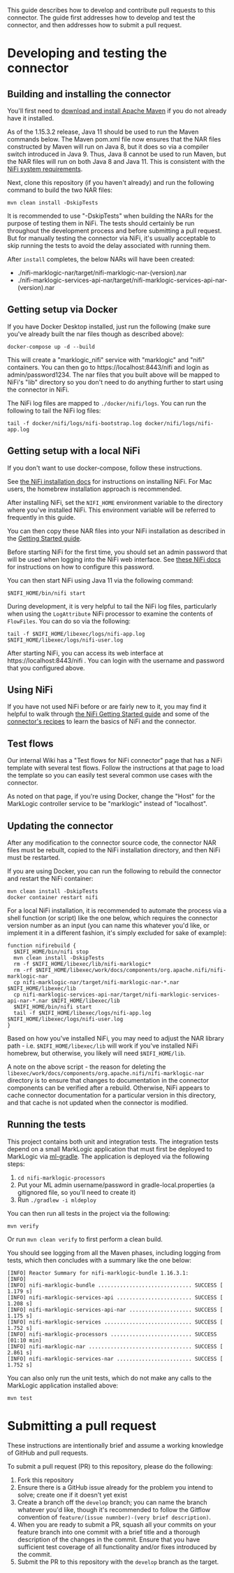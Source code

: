 This guide describes how to develop and contribute pull requests to this connector. The guide first addresses how to 
develop and test the connector, and then addresses how to submit a pull request.

# Developing and testing the connector

## Building and installing the connector

You'll first need to [download and install Apache Maven](https://maven.apache.org/) if you do not already have it
installed.

As of the 1.15.3.2 release, Java 11 should be used to run the Maven commands below. The Maven pom.xml file now ensures
that the NAR files constructed by Maven will run on Java 8, but it does so via a compiler switch introduced in Java 9.
Thus, Java 8 cannot be used to run Maven, but the NAR files will run on both Java 8 and Java 11. This is consistent
with the [NiFi system requirements](https://nifi.apache.org/docs/nifi-docs/html/administration-guide.html#system_requirements).

Next, clone this repository (if you haven't already) and run the following command to build the two NAR files:

    mvn clean install -DskipTests

It is recommended to use "-DskipTests" when building the NARs for the purpose of testing them in NiFi. The tests should
certainly be run throughout the development process and before submitting a pull request. But for manually testing the
connector via NiFi, it's usually acceptable to skip running the tests to avoid the delay associated with running them.

After `install` completes, the below NARs will have been created:

- ./nifi-marklogic-nar/target/nifi-marklogic-nar-(version).nar
- ./nifi-marklogic-services-api-nar/target/nifi-marklogic-services-api-nar-(version).nar

## Getting setup via Docker

If you have Docker Desktop installed, just run the following (make sure you've already built the nar files though as 
described above):

    docker-compose up -d --build

This will create a "marklogic_nifi" service with "marklogic" and "nifi" containers. You can then go to 
https://localhost:8443/nifi and login as admin/password1234. The nar files that you built above will be mapped to NiFi's
"lib" directory so you don't need to do anything further to start using the connector in NiFi.

The NiFi log files are mapped to `./docker/nifi/logs`. You can run the following to tail the NiFi log files:

    tail -f docker/nifi/logs/nifi-bootstrap.log docker/nifi/logs/nifi-app.log


## Getting setup with a local NiFi

If you don't want to use docker-compose, follow these instructions.

See [the NiFi installation docs](https://nifi.apache.org/docs.html) for instructions on installing NiFi. For Mac users,
the homebrew installation approach is recommended.

After installing NiFi, set the `NIFI_HOME` environment variable to the directory where you've installed NiFi. This
environment variable will be referred to frequently in this guide. 

You can then copy these NAR files into your NiFi installation as described in the
[Getting Started guide](https://marklogic.github.io/nifi/getting-started).

Before starting NiFi for the first time, you should set an admin password that will be used when logging into the 
NiFi web interface. See [these NiFi docs](https://nifi.apache.org/docs/nifi-docs/html/getting-started.html#i-started-nifi-now-what) 
for instructions on how to configure this password.

You can then start NiFi using Java 11 via the following command:

    $NIFI_HOME/bin/nifi start

During development, it is very helpful to tail the NiFi log files, particularly when using the `LogAttribute` NiFi
processor to examine the contents of `FlowFiles`. You can do so via the following:

    tail -f $NIFI_HOME/libexec/logs/nifi-app.log $NIFI_HOME/libexec/logs/nifi-user.log

After starting NiFi, you can access its web interface at https://localhost:8443/nifi . You can login with the username
and password that you configured above.

## Using NiFi

If you have not used NiFi before or are fairly new to it, you may find it helpful to walk through
[the NiFi Getting Started guide](https://nifi.apache.org/docs.html) and some of the 
[connector's recipes](https://marklogic.github.io/nifi/cookbook-recipes) to learn the basics of NiFi and the
connector. 

## Test flows

Our internal Wiki has a "Test flows for NiFi connector" page that has a NiFi template with several test flows. 
Follow the instructions at that page to load the template so you can easily test several common use cases with the
connector.

As noted on that page, if you're using Docker, change the "Host" for the MarkLogic controller service to be 
"marklogic" instead of "localhost".

## Updating the connector

After any modification to the connector source code, the connector NAR files must be rebuilt, copied to the NiFi 
installation directory, and then NiFi must be restarted. 

If you are using Docker, you can run the following to rebuild the connector and restart the NiFi container:

    mvn clean install -DskipTests
    docker container restart nifi

For a local NiFi installation, it is recommended to automate the process via a shell function (or script) like the one 
below, which requires the connector version number as an input (you can name this whatever you'd like, or implement it 
in a different fashion, it's simply excluded for sake of example):

```
function nifirebuild {
  $NIFI_HOME/bin/nifi stop
  mvn clean install -DskipTests
  rm -f $NIFI_HOME/libexec/lib/nifi-marklogic*
  rm -rf $NIFI_HOME/libexec/work/docs/components/org.apache.nifi/nifi-marklogic-nar
  cp nifi-marklogic-nar/target/nifi-marklogic-nar-*.nar $NIFI_HOME/libexec/lib
  cp nifi-marklogic-services-api-nar/target/nifi-marklogic-services-api-nar-*.nar $NIFI_HOME/libexec/lib
  $NIFI_HOME/bin/nifi start
  tail -f $NIFI_HOME/libexec/logs/nifi-app.log $NIFI_HOME/libexec/logs/nifi-user.log
}
```

Based on how you've installed NiFi, you may need to adjust the NAR library path - i.e. `$NIFI_HOME/libexec/lib` will 
work if you've installed NiFi homebrew, but otherwise, you likely will need `$NIFI_HOME/lib`.

A note on the above script - the reason for deleting the `libexec/work/docs/components/org.apache.nifi/nifi-marklogic-nar`
directory is to ensure that changes to documentation in the connector components can be verified after a rebuild. 
Otherwise, NiFi appears to cache connector documentation for a particular version in this directory, and that cache 
is not updated when the connector is modified. 

## Running the tests

This project contains both unit and integration tests. The integration tests depend on a small MarkLogic application
that must first be deployed to MarkLogic via [ml-gradle](https://github.com/marklogic-community/ml-gradle). The 
application is deployed via the following steps:

1. `cd nifi-marklogic-processors`
2. Put your ML admin username/password in gradle-local.properties (a gitignored file, so you'll need to create it)
3. Run `./gradlew -i mldeploy`

You can then run all tests in the project via the following:

    mvn verify

Or run `mvn clean verify` to first perform a clean build.

You should see logging from all the Maven phases, including logging from tests, which then concludes with a summary
like the one below:

```
[INFO] Reactor Summary for nifi-marklogic-bundle 1.16.3.1:
[INFO] 
[INFO] nifi-marklogic-bundle .............................. SUCCESS [  1.179 s]
[INFO] nifi-marklogic-services-api ........................ SUCCESS [  1.208 s]
[INFO] nifi-marklogic-services-api-nar .................... SUCCESS [  1.175 s]
[INFO] nifi-marklogic-services ............................ SUCCESS [  1.752 s]
[INFO] nifi-marklogic-processors .......................... SUCCESS [01:10 min]
[INFO] nifi-marklogic-nar ................................. SUCCESS [  2.861 s]
[INFO] nifi-marklogic-services-nar ........................ SUCCESS [  1.752 s]
```

You can also only run the unit tests, which do not make any calls to the MarkLogic application installed above:

    mvn test

# Submitting a pull request

These instructions are intentionally brief and assume a working knowledge of GitHub and pull requests. 

To submit a pull request (PR) to this repository, please do the following:

1. Fork this repository
2. Ensure there is a GitHub issue already for the problem you intend to solve; create one if it doesn't yet exist
3. Create a branch off the `develop` branch; you can name the branch whatever you'd like, though it's recommended to
  follow the Gitflow convention of `feature/(issue numnber)-(very brief description)`.
4. When you are ready to submit a PR, squash all your commits on your feature branch into one commit with a brief title
  and a thorough description of the changes in the commit. Ensure that you have sufficient test coverage of all 
  functionality and/or fixes introduced by the commit.
5. Submit the PR to this repository with the `develop` branch as the target.

